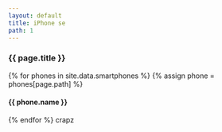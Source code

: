 ```yaml
---
layout: default
title: iPhone se
path: 1
---
```


<div class="container">
  <h3>{{ page.title }}</h3>
  {% for phones in site.data.smartphones %}
  {% assign phone = phones[page.path] %}
  <h4>{{ phone.name }}</h4>
  {% endfor %}
  crapz
</div>
